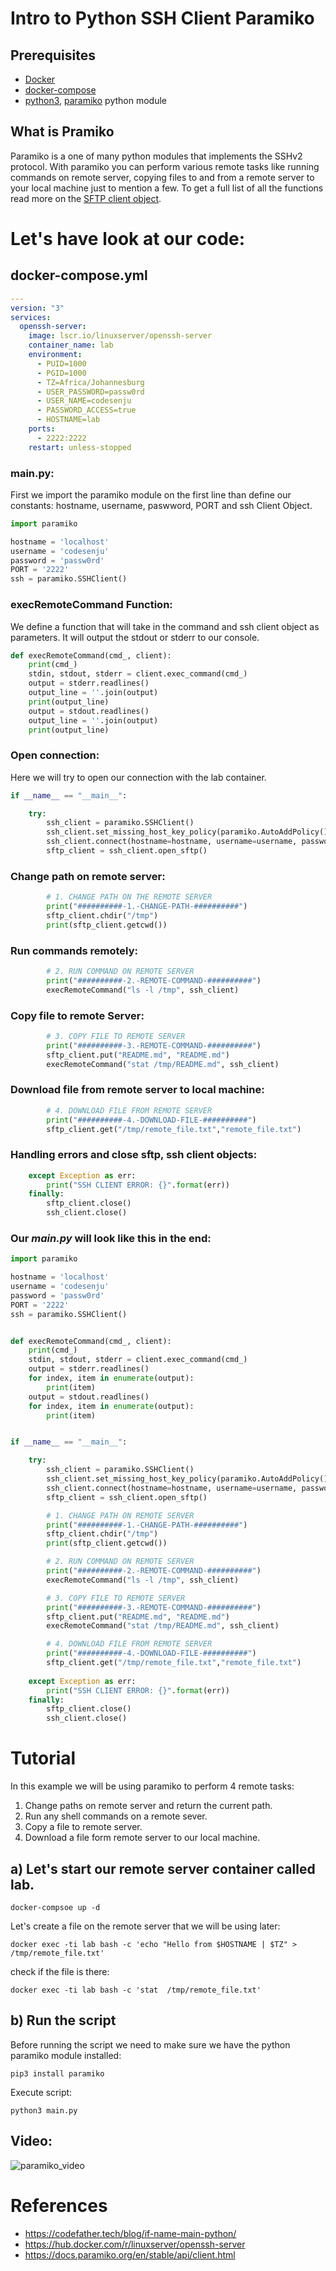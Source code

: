 # Intro to Python SSH Client Paramiko

## Prerequisites
- [Docker](https://docs.docker.com/engine/install/)
- [docker-compose](https://docs.docker.com/compose/install/)
- [python3](https://www.python.org/downloads/), [paramiko](https://www.paramiko.org/installing.html) python module
  
## What is Pramiko
Paramiko is a one of many python modules that implements the SSHv2 protocol. With paramiko you can perform various remote tasks like running commands on remote server, copying files to and from a remote server to your local machine just to mention a few. To get a full list of all the functions read more on the [SFTP client object](https://docs.paramiko.org/en/stable/api/sftp.html).

# Let's have look at our code:
## docker-compose.yml
```yaml
---
version: "3"
services:
  openssh-server:
    image: lscr.io/linuxserver/openssh-server
    container_name: lab
    environment:
      - PUID=1000
      - PGID=1000
      - TZ=Africa/Johannesburg
      - USER_PASSWORD=passw0rd
      - USER_NAME=codesenju
      - PASSWORD_ACCESS=true 
      - HOSTNAME=lab
    ports:
      - 2222:2222
    restart: unless-stopped
```

### main.py:
First we import the paramiko module on the first line than define our constants: hostname, username, paswword, PORT and ssh Client Object.

```python
import paramiko

hostname = 'localhost'
username = 'codesenju'
password = 'passw0rd'
PORT = '2222'
ssh = paramiko.SSHClient()
```

### execRemoteCommand Function:
We define a function that will take in the command and ssh client object as parameters. It will output the stdout or stderr to our console.
```python
def execRemoteCommand(cmd_, client):
    print(cmd_)
    stdin, stdout, stderr = client.exec_command(cmd_)
    output = stderr.readlines()
    output_line = ''.join(output)
    print(output_line)
    output = stdout.readlines()
    output_line = ''.join(output)
    print(output_line)
```
### Open connection:
Here we will try to open our connection with the lab container.
```python
if __name__ == "__main__":

    try:
        ssh_client = paramiko.SSHClient()
        ssh_client.set_missing_host_key_policy(paramiko.AutoAddPolicy())
        ssh_client.connect(hostname=hostname, username=username, password=password, port=PORT)
        sftp_client = ssh_client.open_sftp()
```

### Change path on remote server:
```python
        # 1. CHANGE PATH ON THE REMOTE SERVER
        print("##########-1.-CHANGE-PATH-##########")
        sftp_client.chdir("/tmp")
        print(sftp_client.getcwd())
```
### Run commands remotely:
```python
        # 2. RUN COMMAND ON REMOTE SERVER
        print("##########-2.-REMOTE-COMMAND-##########")
        execRemoteCommand("ls -l /tmp", ssh_client)
```

###  Copy file to remote Server:
```python
        # 3. COPY FILE TO REMOTE SERVER
        print("##########-3.-REMOTE-COMMAND-##########")
        sftp_client.put("README.md", "README.md")
        execRemoteCommand("stat /tmp/README.md", ssh_client)
```
### Download file from remote server to local machine:
```python
        # 4. DOWNLOAD FILE FROM REMOTE SERVER
        print("##########-4.-DOWNLOAD-FILE-##########")
        sftp_client.get("/tmp/remote_file.txt","remote_file.txt")
```
### Handling errors and close sftp, ssh client objects:
```python
    except Exception as err:
        print("SSH CLIENT ERROR: {}".format(err))
    finally:
        sftp_client.close()
        ssh_client.close()
```

### Our *main.py* will look like this in the end:
```python
import paramiko

hostname = 'localhost'
username = 'codesenju'
password = 'passw0rd'
PORT = '2222'
ssh = paramiko.SSHClient()


def execRemoteCommand(cmd_, client):
    print(cmd_)
    stdin, stdout, stderr = client.exec_command(cmd_)
    output = stderr.readlines()
    for index, item in enumerate(output):
        print(item)
    output = stdout.readlines()
    for index, item in enumerate(output):
        print(item)


if __name__ == "__main__":

    try:
        ssh_client = paramiko.SSHClient()
        ssh_client.set_missing_host_key_policy(paramiko.AutoAddPolicy())
        ssh_client.connect(hostname=hostname, username=username, password=password, port=PORT)
        sftp_client = ssh_client.open_sftp()

        # 1. CHANGE PATH ON REMOTE SERVER
        print("##########-1.-CHANGE-PATH-##########")
        sftp_client.chdir("/tmp")
        print(sftp_client.getcwd())

        # 2. RUN COMMAND ON REMOTE SERVER
        print("##########-2.-REMOTE-COMMAND-##########")
        execRemoteCommand("ls -l /tmp", ssh_client)

        # 3. COPY FILE TO REMOTE SERVER
        print("##########-3.-REMOTE-COMMAND-##########")
        sftp_client.put("README.md", "README.md")
        execRemoteCommand("stat /tmp/README.md", ssh_client)

        # 4. DOWNLOAD FILE FROM REMOTE SERVER
        print("##########-4.-DOWNLOAD-FILE-##########")
        sftp_client.get("/tmp/remote_file.txt","remote_file.txt")
        
    except Exception as err:
        print("SSH CLIENT ERROR: {}".format(err))
    finally:
        sftp_client.close()
        ssh_client.close()

```

# Tutorial
In this example we will be using paramiko to perform 4 remote tasks:
  1.  Change paths on remote server and return the current path.
  2.  Run any shell commands on a remote sever.
  3.  Copy a file to remote server.
  4.  Download a file form remote server to our local machine.

## a) Let's  start our remote server container called lab.
```shell
docker-compsoe up -d
```
Let's create a file on the remote server that we will be using later:
```shell
docker exec -ti lab bash -c 'echo "Hello from $HOSTNAME | $TZ" > /tmp/remote_file.txt'
```
check if the file is there:
```shell
docker exec -ti lab bash -c 'stat  /tmp/remote_file.txt'
```
## b) Run the script
Before running the script we need to make sure we have the python paramiko module installed:
```shell
pip3 install paramiko
```
Execute script:
```shell
python3 main.py
```
## Video:
![paramiko_video](media/paramiko_vid.gif)
# References
- https://codefather.tech/blog/if-name-main-python/
- https://hub.docker.com/r/linuxserver/openssh-server
- https://docs.paramiko.org/en/stable/api/client.html
